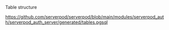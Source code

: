 Table structure

https://github.com/serverpod/serverpod/blob/main/modules/serverpod_auth/serverpod_auth_server/generated/tables.pgsql

